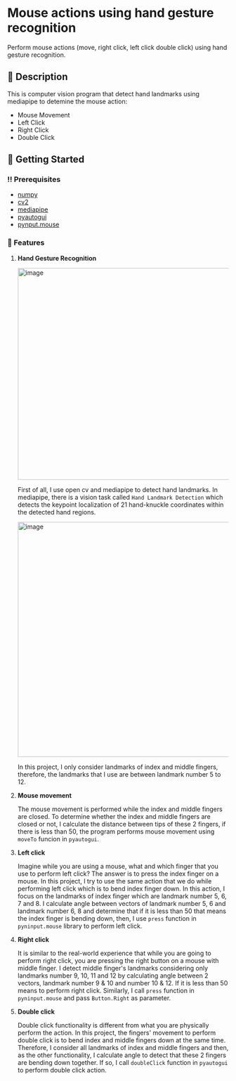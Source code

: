 # Mouse actions using hand gesture recognition
Perform mouse actions (move, right click, left click double click) using hand gesture recognition.

## :star2: Description
This is computer vision program that detect hand landmarks using mediapipe to detemine the mouse action:
- Mouse Movement
- Left Click
- Right Click
- Double Click

## :flight_departure:	Getting Started
### :bangbang: Prerequisites
- [numpy](https://numpy.org/)
- [cv2](https://opencv.org/)
- [mediapipe](https://ai.google.dev/edge/mediapipe/solutions/guide)
- [pyautogui](https://pyautogui.readthedocs.io/en/latest/)
- [pynput.mouse](https://pynput.readthedocs.io/en/latest/)

### :dart: Features
1. **Hand Gesture Recognition**

    <img width="482" alt="image" src="https://github.com/user-attachments/assets/46d58113-9995-4b53-858b-162cc3ba3fc4">

    First of all, I use open cv and mediapipe to detect hand landmarks. In mediapipe, there is a vision task called `Hand Landmark Detection` which detects the keypoint localization of 21 hand-knuckle coordinates within the detected hand regions.

   <img width="535" alt="image" src="https://github.com/user-attachments/assets/2f80c64d-5e32-4374-a764-84962ecb4b07">

    In this project, I only consider landmarks of index and middle fingers, therefore, the landmarks that I use are between landmark number 5 to 12.

2. **Mouse movement**

    The mouse movement is performed while the index and middle fingers are closed. To determine whether the index and middle fingers are closed or not, I calculate the distance between tips of these 2 fingers, if there is less than 50, the program performs mouse movement using `moveTo` funcion in `pyautogui`.


4. **Left click**

    Imagine while you are using a mouse, what and which finger that you use to perform left click? The answer is to press the index finger on a mouse. In this project, I try to use the same action that we do while performing left click which is to bend index finger down. In this action, I focus on the landmarks of index finger which are landmark number 5, 6, 7 and 8. I calculate angle between vectors of landmark number 5, 6 and landmark number 6, 8 and determine that if it is less than 50 that means the index finger is bending down, then, I use `press` function in `pyninput.mouse` library to perform left click.
    
6. **Right click**

    It is similar to the real-world experience that while you are going to perform right click, you are pressing the right button on a mouse with middle finger. I detect middle finger's landmarks considering only landmarks number 9, 10, 11 and 12 by calculating angle between 2 vectors, landmark number 9 & 10 and number 10 & 12. If it is less than 50 means to perform right click. Similarly, I call `press` function in `pyninput.mouse` and pass `Button.Right` as parameter.

7. **Double click**

    Double click functionality is different from what you are physically perform the action. In this project, the fingers' movement to perform double click is to bend index and middle fingers down at the same time. Therefore, I consider all landmarks of index and middle fingers and then, as the other functionality, I calculate angle to detect that these 2 fingers are bending down together. If so, I call `doubleClick` function in `pyautogui` to perform double click action.
